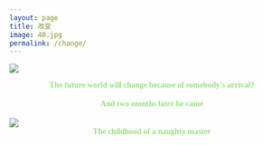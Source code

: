 ```yaml
---
layout: page
title: 改变
image: 40.jpg
permalink: /change/
---
```

<iframe src="/vedio/解忧曲.mp3" loop="true" style="display:none"></iframe>

![]({{site.baseurl}}/img/calfborn.jpg)  
**<center><font face="黑体" color="#99E080">The future world will change because of somebody's arrival?</font></center>**
<br>
**<center><font face="黑体" color="#99E080">And two months later he came</font></center>**
<br>
![]({{site.baseurl}}/img/童年2.jpg) 
**<center><font face="黑体" color="#99E080">The childhood of a naughty master</font></center>**

